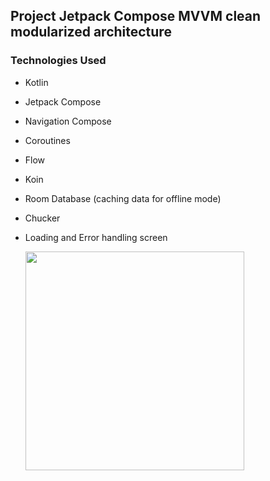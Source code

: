 ## Project Jetpack Compose MVVM clean modularized architecture 

### Technologies Used
- Kotlin
- Jetpack Compose
- Navigation Compose
- Coroutines
- Flow
- Koin
- Room Database (caching data for offline mode)
- Chucker
- Loading and Error handling screen

  <img src="https://github.com/user-attachments/assets/8a802d94-3f31-496c-832c-743c3fbb5b4b" width="350">
